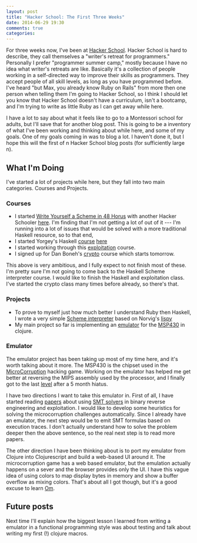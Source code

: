 ```yaml
---
layout: post
title: "Hacker School: The First Three Weeks"
date: 2014-06-29 19:30
comments: true
categories: 
---
```


For three weeks now, I've been at
[Hacker School](http://hackerschool.com). Hacker School is hard to
describe, they call themselves a "writer's retreat for programmers."
Personally I prefer "programmer summer camp," mostly because I have no
idea what writer's retreats are like. Basically it's a collection of
people working in a self-directed way to improve their skills as
programmers. They accept people of all skill levels, as long as you
have programmed before.  I've heard "but Max, you already know Ruby on
Rails" from more then one person when telling them I'm going to Hacker
School, so I think I should let you know that Hacker School doesn't
have a curriculum, isn't a bootcamp, and I'm trying to write as little
Ruby as I can get away while here.

I have a lot to say about what it feels like to go to a Montessori
school for adults, but I'll save that for another blog post. This is
going to be a inventory of what I've been working and thinking about
while here, and some of my goals. One of my goals coming in was to
blog a lot. I haven't done it, but I hope this will the first of n
Hacker School blog posts (for sufficiently large n).

## What I'm Doing

I've started a lot of projects while here, but they fall into two main categories. Courses and Projects.

### Courses
* I started [Write Yourself a Scheme in 48 Horus](https://en.wikibooks.org/wiki/Write_Yourself_a_Scheme_in_48_Hours) with another Hacker Schooler [here](https://github.com/mveytsman/scheme48). I'm finding that I'm not getting a lot of out of it --- I'm running into a lot of issues that would be solved with a more traditional Haskell resource, so to that end,
* I started Yorgey's Haskell [course](http://www.cis.upenn.edu/~cis194/) [here](https://github.com/mveytsman/scheme48)
* I started working through this [exploitation](http://www.trailofbits.com/training/assured_exploitation/) course.
* I signed up for Dan Boneh's [crypto](https://www.coursera.org/course/crypto) course which starts tomorrow.

This above is very ambitious, and I fully expect to not finish most of these. I'm pretty sure I'm not going to come back to the Haskell Scheme interpreter course. I would like to finish the Haskell and exploitation class. I've started the crypto class many times before already, so there's that.

### Projects
* To prove to myself just how much better I understand Ruby then Haskell, I wrote a very simple [Scheme interpreter](https://github.com/mveytsman/rubbyskeme) based on Norvig's [lispy](http://norvig.com/lispy.html)
* My main project so far is implementing an [emulator](https://github.com/mveytsman/emm-ess-pee) for the [MSP430](https://en.wikipedia.org/wiki/TI_MSP430) in clojure.

### Emulator
The emulator project has been taking up most of my time here, and it's worth talking about it more. The MSP430 is the chipset
used in the [MicroCorruption](https://microcorruption.com/) hacking
game. Working on the emulator has helped me get better at reversing the MIPS assembly used by the processor, and I finally got to the last [level](https://microcorruption.com/profile/96) after a 5 month hiatus.

I have two directions I want to take this emulator in. First of all, I have started reading [papers](https://www.usenix.org/system/files/conference/woot12/woot12-final26.pdf) about using [SMT solvers](https://en.wikipedia.org/wiki/Satisfiability_Modulo_Theories) in binary reverse engineering and exploitation. I would like to develop some heuristics for solving the microcorruption challenges automatically. Since I already have an emulator, the next step would be to emit SMT formulas based on execution traces. I don't actually understand how to solve the problem deeper then the above sentence, so the real next step is to read more papers.

The other direction I have been thinking about is to port my emulator from Clojure into Clojurescript and build a web-based UI around it. The microcorruption game has a web based emulator, but the emulation actually happens on a sever and the browser provides only the UI. I have this vague idea of using colors to map display bytes in memory and show a buffer overflow as mixing colors. That's about all I got though, but it's a good excuse to learn [Om](https://github.com/swannodette/om).

## Future posts
Next time I'll explain how the biggest lesson I learned from writing a emulator in a functional programming style was about testing and talk about writing my first (!) clojure macros.


